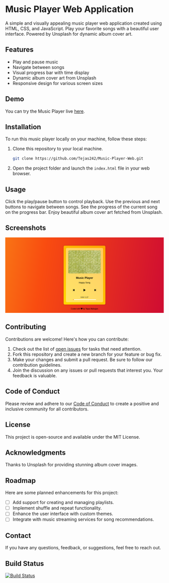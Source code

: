 # Music Player Web Application

A simple and visually appealing music player web application created using HTML, CSS, and JavaScript. Play your favorite songs with a beautiful user interface. Powered by Unsplash for dynamic album cover art.

## Features

- Play and pause music
- Navigate between songs
- Visual progress bar with time display
- Dynamic album cover art from Unsplash
- Responsive design for various screen sizes

## Demo

You can try the Music Player live [here](https://music-player-tejas242.vercel.app/).

## Installation

To run this music player locally on your machine, follow these steps:

1. Clone this repository to your local machine.
   ```bash
   git clone https://github.com/Tejas242/Music-Player-Web.git
   ```
2. Open the project folder and launch the `index.html` file in your web browser.

## Usage
Click the play/pause button to control playback. Use the previous and next buttons to navigate between songs. See the progress of the current song on the progress bar. Enjoy beautiful album cover art fetched from Unsplash.

## Screenshots

![Music Player Screenshot](screenshot.png)

## Contributing

Contributions are welcome! Here's how you can contribute:

1. Check out the list of [open issues](https://github.com/Tejas242/Music-Player-Web/issues) for tasks that need attention.
2. Fork this repository and create a new branch for your feature or bug fix.
3. Make your changes and submit a pull request. Be sure to follow our contribution guidelines.
4. Join the discussion on any issues or pull requests that interest you. Your feedback is valuable.

## Code of Conduct

Please review and adhere to our [Code of Conduct](CODE_OF_CONDUCT.md) to create a positive and inclusive community for all contributors.

## License

This project is open-source and available under the MIT License.

## Acknowledgments

Thanks to Unsplash for providing stunning album cover images.

## Roadmap

Here are some planned enhancements for this project:

- [ ] Add support for creating and managing playlists.
- [ ] Implement shuffle and repeat functionality.
- [ ] Enhance the user interface with custom themes.
- [ ] Integrate with music streaming services for song recommendations.

## Contact

If you have any questions, feedback, or suggestions, feel free to reach out.

## Build Status

[![Build Status](https://travis-ci.org/your-username/music-player.svg?branch=master)](https://travis-ci.org/Tejas242/Music-Player-Web)

